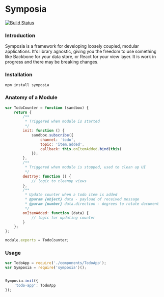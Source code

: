 Symposia 
========

[![Build Status](https://travis-ci.org/paulosborne/symposia.svg?branch=master)](https://travis-ci.org/paulosborne/symposia)


### Introduction

Symposia is a framework for developing loosely coupled, modular applications. It's library agnostic, giving you the freedom to use something like Backbone for your data store, or React for your view layer. It is work in progress and there may be breaking  changes.

### Installation

```javascript
npm install symposia
```

### Anatomy of a Module

```javascript
var TodoCounter = function (sandbox) {
	return {
		/**
		 * Triggered when module is started
		 */
		init: function () {
			sandbox.subscribe({
				channel: 'todo',
				topic: 'item.added',
				callback: this.onItemAdded.bind(this)
			});
		},
		/**
		 * Triggered when module is stopped, used to clean up UI
		 */
		destroy: function () {
			// logic to cleanup views
		},
		/**
		 * Update counter when a todo item is added
		 * @param {object} data - payload of received message
		 * @param {number} data.direction - degrees to rotate document
		 */
		onItemAdded: function (data) {
			// logic for updating counter
		}
	};
};

module.exports = TodoCounter;
```
### Usage

```javascript
var TodoApp = require('./components/TodoApp');
var Symposia = require('symposia')();


Symposia.init({
	'todo-app': TodoApp
});
```
